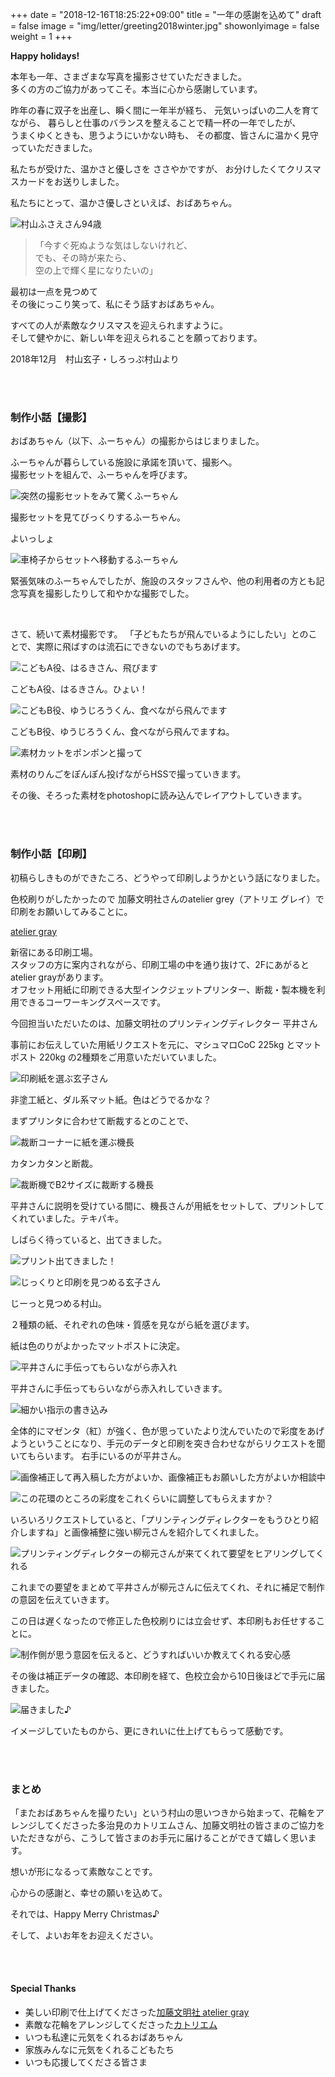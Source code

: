 +++
date = "2018-12-16T18:25:22+09:00"
title = "一年の感謝を込めて"
draft = false
image = "img/letter/greeting2018winter.jpg"
showonlyimage = false
weight = 1
+++


**Happy holidays!**

本年も一年、さまざまな写真を撮影させていただきました。    
多くの方のご協力があってこそ。本当に心から感謝しています。

<!--more-->

昨年の春に双子を出産し、瞬く間に一年半が経ち、
元気いっぱいの二人を育てながら、
暮らしと仕事のバランスを整えることで精一杯の一年でしたが、  
うまくゆくときも、思うようにいかない時も、
その都度、皆さんに温かく見守っていただきました。

私たちが受けた、温かさと優しさを ささやかですが、
お分けしたくてクリスマスカードをお送りしました。



私たちにとって、温かさ優しさといえば、おばあちゃん。

![村山ふさえさん94歳](https://i.imgur.com/fVBSwOv.jpg)

> 「今すぐ死ぬような気はしないけれど、    
> でも、その時が来たら、    
> 空の上で輝く星になりたいの」

最初は一点を見つめて    
その後にっこり笑って、私にそう話すおばあちゃん。


すべての人が素敵なクリスマスを迎えられますように。    
そして健やかに、新しい年を迎えられることを願っております。


2018年12月　村山玄子・しろっぷ村山より


<br />
<br />



### 制作小話【撮影】


おばあちゃん（以下、ふーちゃん）の撮影からはじまりました。  

ふーちゃんが暮らしている施設に承諾を頂いて、撮影へ。  
撮影セットを組んで、ふーちゃんを呼びます。

![突然の撮影セットをみて驚くふーちゃん](https://i.imgur.com/jxBBbvs.jpg)

撮影セットを見てびっくりするふーちゃん。

よいっしょ

![車椅子からセットへ移動するふーちゃん](https://i.imgur.com/VfzszAl.jpg)

緊張気味のふーちゃんでしたが、施設のスタッフさんや、他の利用者の方とも記念写真を撮影したりして和やかな撮影でした。



<br />





さて、続いて素材撮影です。
「子どもたちが飛んでいるようにしたい」とのことで、実際に飛ばすのは流石にできないのでもちあげます。

![こどもA役、はるきさん、飛びます](https://i.imgur.com/5SuP3xs.jpg)

こどもA役、はるきさん。ひょい！

![こどもB役、ゆうじろうくん、食べながら飛んでます](https://i.imgur.com/oMRcglW.jpg)

こどもB役、ゆうじろうくん、食べながら飛んでますね。

![素材カットをポンポンと撮って](https://i.imgur.com/u2ekhvd.jpg)

素材のりんごをぽんぽん投げながらHSSで撮っていきます。

その後、そろった素材をphotoshopに読み込んでレイアウトしていきます。

<br /><br />


### 制作小話【印刷】

初稿らしきものができたころ、どうやって印刷しようかという話になりました。

色校刷りがしたかったので
加藤文明社さんのatelier grey（アトリエ グレイ）で印刷をお願いしてみることに。

[atelier gray](http://www.ateliergray.jp/)

新宿にある印刷工場。  
スタッフの方に案内されながら、印刷工場の中を通り抜けて、2Fにあがるとatelier grayがあります。  
オフセット用紙に印刷できる大型インクジェットプリンター、断裁・製本機を利用できるコーワーキングスペースです。

今回担当いただいたのは、加藤文明社のプリンティングディレクター 平井さん

事前にお伝えしていた用紙リクエストを元に、マシュマロCoC 225kg とマットポスト 220kg の2種類をご用意いただいていました。

![印刷紙を選ぶ玄子さん](https://i.imgur.com/3GXOVbt.jpg)

非塗工紙と、ダル系マット紙。色はどうでるかな？

まずプリンタに合わせて断裁するとのことで、

![裁断コーナーに紙を運ぶ機長](https://i.imgur.com/Q5EONE9.jpg)

カタンカタンと断裁。

![裁断機でB2サイズに裁断する機長](https://i.imgur.com/WuRFL64.jpg)

平井さんに説明を受けている間に、機長さんが用紙をセットして、プリントしてくれていました。テキパキ。

しばらく待っていると、出てきました。

![プリント出てきました！](https://i.imgur.com/JkHqpvg.jpg)

![じっくりと印刷を見つめる玄子さん](https://i.imgur.com/4BEi247.jpg)

じーっと見つめる村山。

２種類の紙、それぞれの色味・質感を見ながら紙を選びます。

紙は色のりがよかったマットポストに決定。

![平井さんに手伝ってもらいながら赤入れ](https://i.imgur.com/KYx89T0.jpg)

平井さんに手伝ってもらいながら赤入れしていきます。

![細かい指示の書き込み](https://i.imgur.com/z50tXiO.jpg)

全体的にマゼンタ（紅）が強く、色が思っていたより沈んでいたので彩度をあげようということになり、手元のデータと印刷を突き合わせながらリクエストを聞いてもらいます。
右手にいるのが平井さん。

![画像補正して再入稿した方がよいか、画像補正もお願いした方がよいか相談中](https://i.imgur.com/Gl2uUvo.jpg)

![この花環のところの彩度をこれくらいに調整してもらえますか？](https://i.imgur.com/1y4fVLJ.jpg)

いろいろリクエストしていると、「プリンティングディレクターをもうひとり紹介しますね」と画像補整に強い柳元さんを紹介してくれました。

![プリンティングディレクターの柳元さんが来てくれて要望をヒアリングしてくれる](https://i.imgur.com/a68C1lZ.jpg)

これまでの要望をまとめて平井さんが柳元さんに伝えてくれ、それに補足で制作の意図を伝えていきます。

この日は遅くなったので修正した色校刷りには立会せず、本印刷もお任せすることに。

![制作側が思う意図を伝えると、どうすればいいか教えてくれる安心感](https://i.imgur.com/GvpK5ky.jpg)

その後は補正データの確認、本印刷を経て、色校立会から10日後ほどで手元に届きました。

![届きました♪](https://i.imgur.com/GjBu7hc.jpg)

イメージしていたものから、更にきれいに仕上げてもらって感動です。

<br /><br />

### まとめ

「またおばあちゃんを撮りたい」という村山の思いつきから始まって、花輪をアレンジしてくださった多治見のカトリエムさん、加藤文明社の皆さまのご協力をいただきながら、こうして皆さまのお手元に届けることができて嬉しく思います。

想いが形になるって素敵なことです。

心からの感謝と、幸せの願いを込めて。

それでは、Happy Merry Christmas♪　

そして、よいお年をお迎えください。

<br /><br />

#### Special Thanks

* 美しい印刷で仕上げてくださった[加藤文明社 atelier gray](http://www.ateliergray.jp/)
* 素敵な花輪をアレンジしてくださった[カトリエム](http://www.quatrieme.net/)
* いつも私達に元気をくれるおばあちゃん
* 家族みんなに元気をくれるこどもたち
* いつも応援してくださる皆さま

